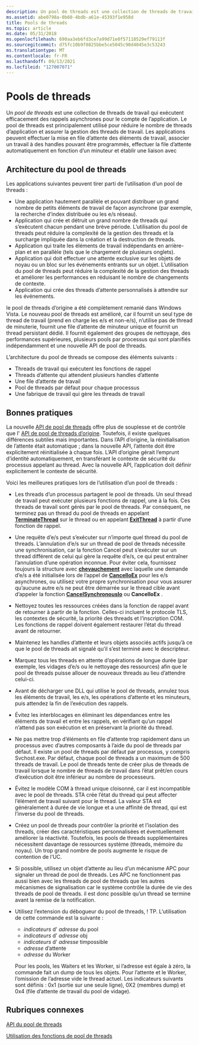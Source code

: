 ```yaml
---
description: Un pool de threads est une collection de threads de travail qui exécutent efficacement des rappels asynchrones pour le compte de l’application.
ms.assetid: abe0798a-0b60-4bdb-a61e-45393f1e958d
title: Pools de threads
ms.topic: article
ms.date: 05/31/2018
ms.openlocfilehash: 690aa3eb6fd3ce7a99d71e0f57118529ef79113f
ms.sourcegitcommit: d75fc10b9f0825bbe5ce5045c90d4045e3c53243
ms.translationtype: MT
ms.contentlocale: fr-FR
ms.lasthandoff: 09/13/2021
ms.locfileid: "127007071"
---
```

# <a name="thread-pools"></a>Pools de threads

Un *pool de threads* est une collection de threads de travail qui exécutent efficacement des rappels asynchrones pour le compte de l’application. Le pool de threads est principalement utilisé pour réduire le nombre de threads d’application et assurer la gestion des threads de travail. Les applications peuvent effectuer la mise en file d’attente des éléments de travail, associer un travail à des handles pouvant être programmés, effectuer la file d’attente automatiquement en fonction d’un minuteur et établir une liaison avec

## <a name="thread-pool-architecture"></a>Architecture du pool de threads

Les applications suivantes peuvent tirer parti de l’utilisation d’un pool de threads :

-   Une application hautement parallèle et pouvant distribuer un grand nombre de petits éléments de travail de façon asynchrone (par exemple, la recherche d’index distribuée ou les e/s réseau).
-   Application qui crée et détruit un grand nombre de threads qui s’exécutent chacun pendant une brève période. L’utilisation du pool de threads peut réduire la complexité de la gestion des threads et la surcharge impliquée dans la création et la destruction de threads.
-   Application qui traite les éléments de travail indépendants en arrière-plan et en parallèle (tels que le chargement de plusieurs onglets).
-   Application qui doit effectuer une attente exclusive sur les objets de noyau ou un bloc sur les événements entrants sur un objet. L’utilisation du pool de threads peut réduire la complexité de la gestion des threads et améliorer les performances en réduisant le nombre de changements de contexte.
-   Application qui crée des threads d’attente personnalisés à attendre sur les événements.

le pool de threads d’origine a été complètement remanié dans Windows Vista. Le nouveau pool de threads est amélioré, car il fournit un seul type de thread de travail (prend en charge les e/s et non-e/s), n’utilise pas de thread de minuterie, fournit une file d’attente de minuteur unique et fournit un thread persistant dédié. Il fournit également des groupes de nettoyage, des performances supérieures, plusieurs pools par processus qui sont planifiés indépendamment et une nouvelle API de pool de threads.

L’architecture du pool de threads se compose des éléments suivants :

-   Threads de travail qui exécutent les fonctions de rappel
-   Threads d’attente qui attendent plusieurs handles d’attente
-   Une file d’attente de travail
-   Pool de threads par défaut pour chaque processus
-   Une fabrique de travail qui gère les threads de travail

## <a name="best-practices"></a>Bonnes pratiques

La nouvelle [API de pool de threads](thread-pool-api.md) offre plus de souplesse et de contrôle que l' [API de pool de threads d’origine](thread-pooling.md). Toutefois, il existe quelques différences subtiles mais importantes. Dans l’API d’origine, la réinitialisation de l’attente était automatique ; dans la nouvelle API, l’attente doit être explicitement réinitialisée à chaque fois. L’API d’origine gérait l’emprunt d’identité automatiquement, en transférant le contexte de sécurité du processus appelant au thread. Avec la nouvelle API, l’application doit définir explicitement le contexte de sécurité.

Voici les meilleures pratiques lors de l’utilisation d’un pool de threads :

-   Les threads d’un processus partagent le pool de threads. Un seul thread de travail peut exécuter plusieurs fonctions de rappel, une à la fois. Ces threads de travail sont gérés par le pool de threads. Par conséquent, ne terminez pas un thread du pool de threads en appelant [**TerminateThread**](/windows/win32/api/processthreadsapi/nf-processthreadsapi-terminatethread) sur le thread ou en appelant [**ExitThread**](/windows/win32/api/processthreadsapi/nf-processthreadsapi-exitthread) à partir d’une fonction de rappel.
-   Une requête d’e/s peut s’exécuter sur n’importe quel thread du pool de threads. L’annulation d’e/s sur un thread de pool de threads nécessite une synchronisation, car la fonction Cancel peut s’exécuter sur un thread différent de celui qui gère la requête d’e/s, ce qui peut entraîner l’annulation d’une opération inconnue. Pour éviter cela, fournissez toujours la structure avec [**chevauchement**](/windows/win32/api/minwinbase/ns-minwinbase-overlapped) avec laquelle une demande d’e/s a été initialisée lors de l’appel de [**CancelIoEx**](/windows/win32/api/ioapiset/nf-ioapiset-cancelioex) pour les e/s asynchrones, ou utilisez votre propre synchronisation pour vous assurer qu’aucune autre e/s ne peut être démarrée sur le thread cible avant d’appeler la fonction [**CancelSynchronousIo**](/windows/win32/api/ioapiset/nf-ioapiset-cancelsynchronousio) ou **CancelIoEx** .
-   Nettoyez toutes les ressources créées dans la fonction de rappel avant de retourner à partir de la fonction. Celles-ci incluent le protocole TLS, les contextes de sécurité, la priorité des threads et l’inscription COM. Les fonctions de rappel doivent également restaurer l’état du thread avant de retourner.
-   Maintenez les handles d’attente et leurs objets associés actifs jusqu’à ce que le pool de threads ait signalé qu’il s’est terminé avec le descripteur.
-   Marquez tous les threads en attente d’opérations de longue durée (par exemple, les vidages d’e/s ou le nettoyage des ressources) afin que le pool de threads puisse allouer de nouveaux threads au lieu d’attendre celui-ci.
-   Avant de décharger une DLL qui utilise le pool de threads, annulez tous les éléments de travail, les e/s, les opérations d’attente et les minuteurs, puis attendez la fin de l’exécution des rappels.
-   Évitez les interblocages en éliminant les dépendances entre les éléments de travail et entre les rappels, en vérifiant qu’un rappel n’attend pas son exécution et en préservant la priorité du thread.
-   Ne pas mettre trop d’éléments en file d’attente trop rapidement dans un processus avec d’autres composants à l’aide du pool de threads par défaut. Il existe un pool de threads par défaut par processus, y compris Svchost.exe. Par défaut, chaque pool de threads a un maximum de 500 threads de travail. Le pool de threads tente de créer plus de threads de travail lorsque le nombre de threads de travail dans l’état prêt/en cours d’exécution doit être inférieur au nombre de processeurs.
-   Évitez le modèle COM à thread unique cloisonné, car il est incompatible avec le pool de threads. STA crée l’état du thread qui peut affecter l’élément de travail suivant pour le thread. La valeur STA est généralement à durée de vie longue et a une affinité de thread, qui est l’inverse du pool de threads.
-   Créez un pool de threads pour contrôler la priorité et l’isolation des threads, créer des caractéristiques personnalisées et éventuellement améliorer la réactivité. Toutefois, les pools de threads supplémentaires nécessitent davantage de ressources système (threads, mémoire du noyau). Un trop grand nombre de pools augmente le risque de contention de l’UC.
-   Si possible, utilisez un objet d’attente au lieu d’un mécanisme APC pour signaler un thread de pool de threads. Les APC ne fonctionnent pas aussi bien avec les threads de pool de threads que les autres mécanismes de signalisation car le système contrôle la durée de vie des threads de pool de threads. il est donc possible qu’un thread se termine avant la remise de la notification.
-   Utilisez l’extension du débogueur du pool de threads, ! TP. L’utilisation de cette commande est la suivante :

    -   *indicateurs* d' *adresse* du pool
    -   *indicateurs* d' *adresse* obj
    -   *indicateurs* d' *adresse* timpossible
    -   *adresse* d’attente
    -   *adresse* du Worker

    Pour les pools, les Waiters et les Worker, si l’adresse est égale à zéro, la commande fait un dump de tous les objets. Pour l’attente et le Worker, l’omission de l’adresse vide le thread actuel. Les indicateurs suivants sont définis : 0x1 (sortie sur une seule ligne), 0X2 (membres dump) et 0x4 (file d’attente de travail du pool de vidage).

## <a name="related-topics"></a>Rubriques connexes

<dl> <dt>

[API du pool de threads](thread-pool-api.md)
</dt> <dt>

[Utilisation des fonctions de pool de threads](using-the-thread-pool-functions.md)
</dt> </dl>

 

 
